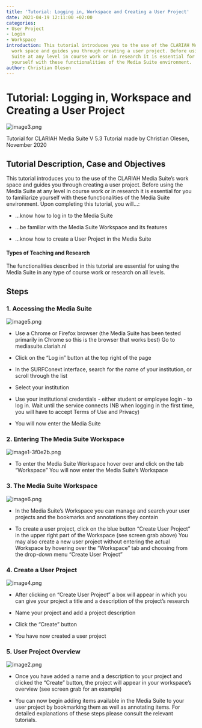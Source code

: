```yaml
---
title: 'Tutorial: Logging in, Workspace and Creating a User Project'
date: 2021-04-19 12:11:00 +02:00
categories:
- User Project
- Login
- Workspace
introduction: This tutorial introduces you to the use of the CLARIAH Media Suite’s
  work space and guides you through creating a user project. Before using the Media
  Suite at any level in course work or in research it is essential for you to familiarize
  yourself with these functionalities of the Media Suite environment.
author: Christian Olesen
---
```


# Tutorial: Logging in, Workspace and Creating a User Project

![image3.png](/uploads/image3.png)

Tutorial for CLARIAH Media Suite V 5.3
Tutorial made by Christian Olesen, November 2020

## Tutorial Description, Case and Objectives

This tutorial introduces you to the use of the CLARIAH Media Suite’s work space and guides you through creating a user project. Before using the Media Suite at any level in course work or in research it is essential for you to familiarize yourself with these functionalities of the Media Suite environment. Upon completing this tutorial, you will...:

* …know how to log in to the Media Suite

* …be familiar with the Media Suite Workspace and its features

* …know how to create a User Project in the Media Suite

#### Types of Teaching and Research

The functionalities described in this tutorial are essential for using the Media Suite in any type of course work or research on all levels.

## Steps

### 1. Accessing the Media Suite

![image5.png](/uploads/image5.png)

* Use a Chrome or Firefox browser (the Media Suite has been tested primarily in Chrome so this is the browser that works best)
  Go to mediasuite.clariah.nl

* Click on the “Log in” button at the top right of the page

* In the SURFConext interface, search for the name of your institution, or scroll through the list

* Select your institution

* Use your institutional credentials - either student or employee login - to log in. Wait until the service connects (NB when logging in the first time, you will have to accept Terms of Use and Privacy)

* You will now enter the Media Suite

### 2. Entering The Media Suite Workspace

![image1-3f0e2b.png](/uploads/image1-3f0e2b.png)

* To enter the Media Suite Workspace hover over and click on the tab “Workspace”
  You will now enter the Media Suite’s Workspace

### 3. The Media Suite Workspace

![image6.png](/uploads/image6.png)

* In the Media Suite’s Workspace you can manage and search your user projects and the bookmarks and annotations they contain

* To create a user project, click on the blue button “Create User Project” in the upper right part of the Workspace (see screen grab above)
  You may also create a new user project without entering the actual Workspace by hovering over the “Workspace” tab and choosing from the drop-down menu “Create User Project”

### 4. Create a User Project

![image4.png](/uploads/image4.png)

* After clicking on “Create User Project” a box will appear in which you can give your project a title and a description of the project’s research

* Name your project and add a project description

* Click the “Create” button

* You have now created a user project

### 5. User Project Overview

![image2.png](/uploads/image2.png)

* Once you have added a name and a description to your project and clicked the “Create” button, the project will appear in your workspace’s overview (see screen grab for an example)

* You can now begin adding items available in the Media Suite to your user project by bookmarking them as well as annotating items. For detailed explanations of these steps please consult the relevant tutorials.